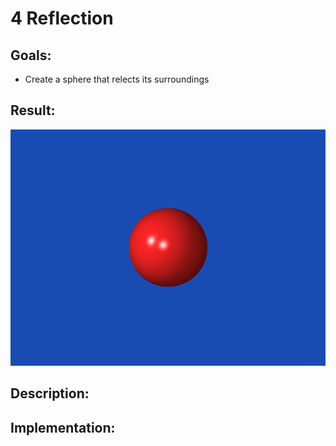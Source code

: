 # 4 Reflection

## Goals:
* Create a sphere that relects its surroundings

## Result:
![](/04-Reflection/tracer/image.bmp)

## Description:

## Implementation:

